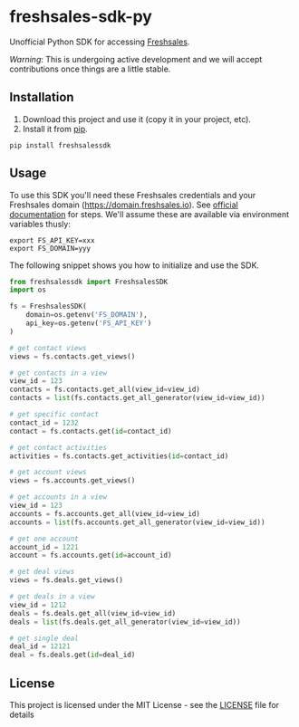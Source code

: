 # freshsales-sdk-py

Unofficial Python SDK for accessing [Freshsales](https://www.freshsales.io/api/).

*Warning*: This is undergoing active development and we will accept contributions once things are a little stable.

## Installation

1. Download this project and use it (copy it in your project, etc).
2. Install it from [pip](https://pypi.org).

```
pip install freshsalessdk
```

## Usage

To use this SDK you'll need these Freshsales credentials and your Freshsales domain (https://domain.freshsales.io). See [official documentation](https://www.freshsales.io/api/#intro) for steps. We'll assume these are available via environment variables thusly:

```
export FS_API_KEY=xxx
export FS_DOMAIN=yyy
```

The following snippet shows you how to initialize and use the SDK.

```python
from freshsalessdk import FreshsalesSDK
import os

fs = FreshsalesSDK(
    domain=os.getenv('FS_DOMAIN'),
    api_key=os.getenv('FS_API_KEY')
)

# get contact views
views = fs.contacts.get_views()

# get contacts in a view
view_id = 123
contacts = fs.contacts.get_all(view_id=view_id)
contacts = list(fs.contacts.get_all_generator(view_id=view_id))

# get specific contact
contact_id = 1232
contact = fs.contacts.get(id=contact_id)

# get contact activities
activities = fs.contacts.get_activities(id=contact_id)

# get account views
views = fs.accounts.get_views()

# get accounts in a view
view_id = 123
accounts = fs.accounts.get_all(view_id=view_id)
accounts = list(fs.accounts.get_all_generator(view_id=view_id))

# get one account
account_id = 1221
account = fs.accounts.get(id=account_id)

# get deal views
views = fs.deals.get_views()

# get deals in a view
view_id = 1212
deals = fs.deals.get_all(view_id=view_id)
deals = list(fs.deals.get_all_generator(view_id=view_id))

# get single deal
deal_id = 12121
deal = fs.deals.get(id=deal_id)
```

## License

This project is licensed under the MIT License - see the [LICENSE](LICENSE) file for details
